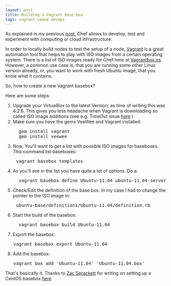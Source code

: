 ```yaml
---
layout: post
title: Building a Vagrant base box
tags: vagrant vewee devops
---
```

As explained in my previous [post](http://thinkingonthinking.com/building-infrastructure), Chef allows to develop, test and experiment with computing or cloud infrastructure.

In order to locally build nodes to test the setup of a node, [Vagrant](http://vagrantup.com) is a great automation tool that helps to play with ISO images from a certain operating system. There is a list of ISO images ready for Chef here at [Vagrantbox.es](http://vagrantbox.es). However, a common use case is, that you are running some other Linux version already, or, you want to work with fresh Ubuntu image, that you know what it contains.

So, how to create a new Vagrant basebox?

Here are some steps:

1. Upgrade your VirtualBox to the latest Version; as time of writing this was 4.2.6. This gives you less headache when Vagrant is downloading so called ISO image additions (see e.g. TimeOut issue [here](https://github.com/jedi4ever/veewee/issues/519 ) )
2. Make sure you have the gems VeeWee and Vagrant installed:
<pre>
     gem install vagrant
     gem install veewee
</pre>
3. Now, You'll want to get a list with possible ISO images for baseboxes. This command list baseboxes:
<pre>
    vagrant basebox templates
</pre>
4. As you'll see in the list you have quite a lot of options. Do a:
<pre>
     vagrant basebox define Ubuntu-11.04 ubuntu-11.04-server-amd64 -d
</pre>
5. Check/Edit the definition of the base box. In my case I had to change the pointer to the ISO image in:
<pre>
    ubuntu-base/definitions/Ubuntu-11.04/definition.rb
</pre>
6. Start the build of the basebox:
<pre>
     vagrant basebox build Ubuntu-11.04
</pre>
7. Export the basebox:
<pre>
   vagrant basebox export Ubuntu-11.04
</pre>
8. Add the basebox:
<pre>
   vagrant box add 'Ubuntu-11.04' 'Ubuntu-11.04.box'
</pre>

That's basically it. Thanks to [Zac Sprackett](http://zac.sprackett.com/resume/) for writing on setting up a CentOS basebox  [here](http://devops.me/2011/10/06/building-baseboxes/)



